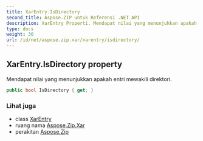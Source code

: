 ```yaml
---
title: XarEntry.IsDirectory
second_title: Aspose.ZIP untuk Referensi .NET API
description: XarEntry Properti. Mendapat nilai yang menunjukkan apakah entri mewakili direktori.
type: docs
weight: 30
url: /id/net/aspose.zip.xar/xarentry/isdirectory/
---
```

## XarEntry.IsDirectory property

Mendapat nilai yang menunjukkan apakah entri mewakili direktori.

```csharp
public bool IsDirectory { get; }
```

### Lihat juga

* class [XarEntry](../)
* ruang nama [Aspose.Zip.Xar](../../xarentry/)
* perakitan [Aspose.Zip](../../../)


